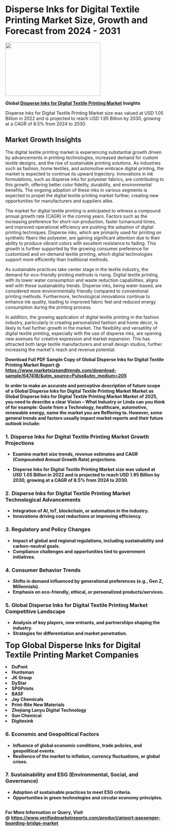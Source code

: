 <H1>Disperse Inks for Digital Textile Printing Market Size, Growth and Forecast from 2024 - 2031</H1><img class="aligncenter size-medium wp-image-584254" src="https://thirdeyenews.in/wp-content/uploads/2024/09/Global-Market-Research-300x168.jpeg" alt="" width="300" height="168" /><p><strong>Global&nbsp;<a href="https://www.marketsizeandtrends.com/download-sample/647418/&amp;utm_source=Pulse&amp;utm_medium=205">Disperse Inks for Digital Textile Printing Market</a> Insights</strong></p><p>Disperse Inks for Digital Textile Printing Market size was valued at USD 1.05 Billion in 2022 and is projected to reach USD 1.95 Billion by 2030, growing at a CAGR of 8.5% from 2024 to 2030.</p><p><h2>Market Growth Insights</h2> <p>The digital textile printing market is experiencing substantial growth driven by advancements in printing technologies, increased demand for custom textile designs, and the rise of sustainable printing solutions. As industries such as fashion, home textiles, and automotive embrace digital printing, the market is expected to continue its upward trajectory. Innovations in ink formulations, such as disperse inks for polyester fabrics, are contributing to this growth, offering better color fidelity, durability, and environmental benefits. The ongoing adoption of these inks in various segments is expected to propel the digital textile printing market further, creating new opportunities for manufacturers and suppliers alike.</p> <p><strong></strong></p> <p>The market for digital textile printing is anticipated to witness a compound annual growth rate (CAGR) in the coming years. Factors such as the increasing preference for short-run production, faster turnaround times, and improved operational efficiency are pushing the adoption of digital printing techniques. Disperse inks, which are primarily used for printing on synthetic fibers like polyester, are gaining significant attention due to their ability to produce vibrant colors with excellent resistance to fading. This growth is further supported by the growing consumer preference for customized and on-demand textile printing, which digital technologies support more efficiently than traditional methods.</p> <p>As sustainable practices take center stage in the textile industry, the demand for eco-friendly printing methods is rising. Digital textile printing, with its lower water consumption and waste reduction capabilities, aligns well with these sustainability trends. Disperse inks, being water-based, are considered more environmentally friendly compared to conventional printing methods. Furthermore, technological innovations continue to enhance ink quality, leading to improved fabric feel and reduced energy consumption during the printing process.</p> <p>In addition, the growing application of digital textile printing in the fashion industry, particularly in creating personalized fashion and home décor, is likely to fuel further growth in the market. The flexibility and versatility of digital textile printing, especially with the use of disperse inks, are opening new avenues for creative expression and market expansion. This has attracted both large textile manufacturers and small design studios, further increasing the market's reach and revenue potential.</p> <p><strong></p><p><span class=""><strong>Download Full PDF Sample Copy of Global Disperse Inks for Digital Textile Printing Market Report</strong> @ <a href="https://www.marketsizeandtrends.com/download-sample/647418/&amp;utm_source=Pulse&amp;utm_medium=205" target="_blank">https://www.marketsizeandtrends.com/download-sample/647418/&amp;utm_source=Pulse&amp;utm_medium=205</a></span></p><p>In order to make an accurate and perceptive description of future scope of a Global&nbsp;Disperse Inks for Digital Textile Printing Market Market as Global&nbsp;Disperse Inks for Digital Textile Printing Market Market of 2025, you need to describe a clear Vision &ndash; What Industry or Linda can you think of for example: Quote from a Technology, healthcare, automotive, renewable energy, name the market you are Reffering to. However, some general trends and factors usually impact market reports and their future outlook include:</p><h3>1.&nbsp;<strong>Disperse Inks for Digital Textile Printing Market Growth Projections</strong></h3><ul><li>Examine market size trends, revenue estimates and CAGR (Compounded Annual Growth Rate) projections.</li><li><p>Disperse Inks for Digital Textile Printing Market size was valued at USD 1.05 Billion in 2022 and is projected to reach USD 1.95 Billion by 2030, growing at a CAGR of 8.5% from 2024 to 2030.</p></li></ul><h3>2.&nbsp;<strong>Disperse Inks for Digital Textile Printing Market Technological Advancements</strong></h3><ul><li>Integration of AI, IoT, blockchain, or automation in the industry.</li><li>Innovations driving cost reductions or improving efficiency.</li></ul><h3>3.&nbsp;<strong>Regulatory and Policy Changes</strong></h3><ul><li>Impact of global and regional regulations, including sustainability and carbon-neutral goals.</li><li>Compliance challenges and opportunities tied to government initiatives.</li></ul><h3>4.&nbsp;<strong>Consumer Behavior Trends</strong></h3><ul><li>Shifts in demand influenced by generational preferences (e.g., Gen Z, Millennials).</li><li>Emphasis on eco-friendly, ethical, or personalized products/services.</li></ul><h3>5.&nbsp;<strong>Global Disperse Inks for Digital Textile Printing Market Competitive Landscape</strong></h3><ul><li>Analysis of key players, new entrants, and partnerships shaping the industry.</li><li>Strategies for differentiation and market penetration.</li></ul><p data-pm-slice="1 1 []"><span style="color: inherit; font-family: inherit; font-size: 25px;">Top Global Disperse Inks for Digital Textile Printing Market Companies</span></p><div class="" data-test-id=""><p><li>DuPont</li><li> Huntsman</li><li> JK Group</li><li> DyStar</li><li> SPGPrints</li><li> BASF</li><li> Jay Chemicals</li><li> Print-Rite New Materials</li><li> Zhejiang Lanyu Digital Technology</li><li> Sun Chemical</li><li> Digitexink</li></p></div><h3>6.&nbsp;<strong>Economic and Geopolitical Factors</strong></h3><ul><li>Influence of global economic conditions, trade policies, and geopolitical events.</li><li>Resilience of the market to inflation, currency fluctuations, or global crises.</li></ul><h3>7.&nbsp;<strong>Sustainability and ESG (Environmental, Social, and Governance)</strong></h3><ul><li>Adoption of sustainable practices to meet ESG criteria.</li><li>Opportunities in green technologies and circular economy principles.</li></ul><h2><strong style="font-size: 14px;">For More Information or Query, Visit @&nbsp;</strong><a style="background-color: #ffffff; font-size: 14px;" href="https://www.marketsizeandtrends.com/report/disperse-inks-for-digital-textile-printing-market/" target="_blank">https://www.verifiedmarketreports.com/product/airport-passenger-boarding-bridge-market</a></h2>
